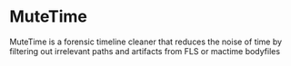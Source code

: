 # MuteTime
MuteTime is a forensic timeline cleaner that reduces the noise of time by filtering out irrelevant paths and artifacts from FLS or mactime bodyfiles
